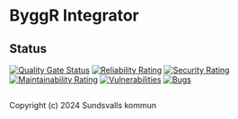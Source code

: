 # ByggR Integrator

## Status

[![Quality Gate Status](https://sonarcloud.io/api/project_badges/measure?project=Sundsvallskommun_api-service-byggr-integrator&metric=alert_status)](https://sonarcloud.io/summary/overall?id=Sundsvallskommun_api-service-byggr-integrator)
[![Reliability Rating](https://sonarcloud.io/api/project_badges/measure?project=Sundsvallskommun_api-service-byggr-integrator&metric=reliability_rating)](https://sonarcloud.io/summary/overall?id=Sundsvallskommun_api-service-byggr-integrator)
[![Security Rating](https://sonarcloud.io/api/project_badges/measure?project=Sundsvallskommun_api-service-byggr-integrator&metric=security_rating)](https://sonarcloud.io/summary/overall?id=Sundsvallskommun_api-service-byggr-integrator)
[![Maintainability Rating](https://sonarcloud.io/api/project_badges/measure?project=Sundsvallskommun_api-service-byggr-integrator&metric=sqale_rating)](https://sonarcloud.io/summary/overall?id=Sundsvallskommun_api-service-byggr-integrator)
[![Vulnerabilities](https://sonarcloud.io/api/project_badges/measure?project=Sundsvallskommun_api-service-byggr-integrator&metric=vulnerabilities)](https://sonarcloud.io/summary/overall?id=Sundsvallskommun_api-service-byggr-integrator)
[![Bugs](https://sonarcloud.io/api/project_badges/measure?project=Sundsvallskommun_api-service-byggr-integrator&metric=bugs)](https://sonarcloud.io/summary/overall?id=Sundsvallskommun_api-service-byggr-integrator)

## 

Copyright (c) 2024 Sundsvalls kommun
